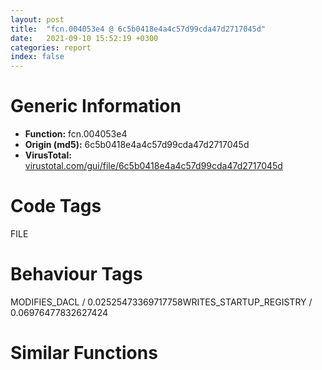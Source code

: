 ```yaml
---
layout: post
title:  "fcn.004053e4 @ 6c5b0418e4a4c57d99cda47d2717045d"
date:   2021-09-10 15:52:19 +0300
categories: report
index: false
---
```


# Generic Information
- **Function:** fcn.004053e4
- **Origin (md5):** 6c5b0418e4a4c57d99cda47d2717045d
- **VirusTotal:** [virustotal.com/gui/file/6c5b0418e4a4c57d99cda47d2717045d][virustotal_ref]

# Code Tags
<span class="tag" id="FILE">FILE</span>


# Behaviour Tags
<span class="bhv-tag" id="MODIFIES_DACL">MODIFIES_DACL / 0.02525473369717758</span><span class="bhv-tag" id="WRITES_STARTUP_REGISTRY">WRITES_STARTUP_REGISTRY / 0.06976477832627424</span>

# Similar Functions
<script type="text/javascript" src="https://www.gstatic.com/charts/loader.js"></script>
<script type="text/javascript">

    google.charts.load('current', {'packages':['corechart']});
    google.charts.setOnLoadCallback(drawChart);

    function drawChart() {
    var data = new google.visualization.DataTable();
        data.addColumn('number', 'X');
        data.addColumn('number', 'Y');
        data.addColumn({type: 'string', role: 'tooltip', 'p': {'html': true}});
        data.addColumn({'type': 'string', 'role': 'style'});
        
        data.addRows([
    [-137.1975860595703, 84.70507049560547, '<b><a href="/report/fcn.004053e4@6c5b0418e4a4c57d99cda47d2717045d">fcn.004053e4</a><br>@6c5b0418e4a4c57d99cda47d2717045d</b><br>push ebp<br>lea ebp, [esp-0x18c]<br>sub esp, 0x20c<br>mov eax, dword[0x43720c]<br>xor eax, ebp<br>mov dword[ebp+0x188], eax<br>and word[ebp-0x80], 0<br>push ebx<br>push esi<br>push edi<br>push 0x206<br>lea eax, [ebp-0x7e]<br>push 0<br>push eax<br>mov esi, ecx<br>call fcn.00408570<br>add esp, 0xc<br>cmp dword[esi+0x3c], 8<br>jb 0x405427<br>mov eax, dword[esi+0x28]<br>jmp 0x40542a<br>lea eax, [esi+0x28]<br>push 0x42d7a4<br>push eax<br>mov ebx, str._s_s_<br>lea eax, [ebp-0x80]<br>push ebx<br>push eax<br>call fcn.00408482<br>mov edi, dword[sym.imp.SHLWAPI.dll_PathFileExistsW]<br>add esp, 0x10<br>lea eax, [ebp-0x80]<br>push eax<br>call edi<br>test eax, eax<br>jne 0x40545d<br>push eax<br>lea eax, [ebp-0x80]<br>push eax<br>call dword[sym.imp.KERNEL32.dll_CreateDirectoryW]<br>cmp dword[esi+0x3c], 8<br>jb 0x405468<br>mov esi, dword[esi+0x28]<br>jmp 0x40546b<br>add esi, 0x28<br>push str.Dict<br>push esi<br>lea eax, [ebp-0x80]<br>push ebx<br>push eax<br>call fcn.00408482<br>add esp, 0x10<br>lea eax, [ebp-0x80]<br>push eax<br>call edi<br>test eax, eax<br>pop edi<br>pop esi<br>pop ebx<br>jne 0x405496<br>push eax<br>lea eax, [ebp-0x80]<br>push eax<br>call dword[sym.imp.KERNEL32.dll_CreateDirectoryW]<br>mov ecx, dword[ebp+0x188]<br>xor ecx, ebp<br>call fcn.004082f3<br>add ebp, 0x18c<br>leave <br>ret <br><eoc> ', 'point { fill-color: #e0440e; }'],
[-41.444305419921875, 185.47674560546875, '<b><a href="/report/fcn.00405ace@6c5b0418e4a4c57d99cda47d2717045d">fcn.00405ace</a><br>@6c5b0418e4a4c57d99cda47d2717045d</b><br>push ebp<br>lea ebp, [esp-0x9b8]<br>sub esp, 0xa38<br>mov eax, dword[0x43720c]<br>xor eax, ebp<br>mov dword[ebp+0x9b4], eax<br>push ebx<br>push esi<br>push edi<br>mov esi, 0x206<br>xor edi, edi<br>push esi<br>lea eax, [ebp+0x5a6]<br>mov ebx, ecx<br>push edi<br>push eax<br>mov dword[ebp-0x78], ebx<br>mov word[ebp+0x5a4], di<br>call fcn.00408570<br>push esi<br>lea eax, [ebp+0x7ae]<br>push edi<br>push eax<br>mov word[ebp+0x7ac], di<br>call fcn.00408570<br>push esi<br>lea eax, [ebp+0x39e]<br>push edi<br>push eax<br>mov word[ebp+0x39c], di<br>call fcn.00408570<br>lea eax, [ebx+0xb0]<br>add esp, 0x24<br>cmp dword[eax+0x18], 8<br>jb 0x405b4b<br>mov eax, dword[eax+4]<br>jmp 0x405b4e<br>add eax, 4<br>push str.WanNengWBInfo.ini<br>push eax<br>lea eax, [ebp+0x39c]<br>push str._s_s<br>push eax<br>call fcn.00408482<br>add esp, 0x10<br>lea eax, [ebp+0x39c]<br>push eax<br>mov esi, 0x104<br>push esi<br>lea eax, [ebp+0x7ac]<br>push eax<br>push 0x42d2c8<br>mov edi, str.CfgUserPath<br>push edi<br>push str.AppInfo<br>call dword[sym.imp.KERNEL32.dll_GetPrivateProfileStringW]<br>mov ebx, dword[sym.imp.SHLWAPI.dll_PathFileExistsW]<br>lea eax, [ebp+0x7ac]<br>push eax<br>call ebx<br>test eax, eax<br>je 0x405bc0<br>mov esi, dword[ebp-0x78]<br>lea eax, [ebp+0x7ac]<br>push eax<br>lea ecx, [esi+0x24]<br>call fcn.00401532<br>mov byte[esi+0x21], 1<br>jmp 0x405d71<br>push 0<br>push 0x2b<br>lea eax, [ebp+0x5a4]<br>push eax<br>push 0<br>call dword[sym.imp.SHELL32.dll_SHGetSpecialFolderPathW]<br>lea eax, [ebp+0x5a4]<br>push 0x42d580<br>push eax<br>call fcn.0040843c<br>lea eax, [ebp+0x5a4]<br>push str.WanNengWBInput<br>push eax<br>call fcn.0040843c<br>lea eax, [ebp+0x5a4]<br>push 0x42d580<br>push eax<br>call fcn.0040843c<br>lea eax, [ebp+0x5a4]<br>push str.WanNengWB<br>push eax<br>call fcn.0040843c<br>lea eax, [ebp+0x5a4]<br>push str..ini<br>push eax<br>call fcn.0040843c<br>add esp, 0x28<br>lea eax, [ebp+0x5a4]<br>push eax<br>push esi<br>lea eax, [ebp+0x7ac]<br>push eax<br>push 0x42d2c8<br>push edi<br>push str.Globals<br>call dword[sym.imp.KERNEL32.dll_GetPrivateProfileStringW]<br>lea eax, [ebp+0x7ac]<br>push eax<br>call ebx<br>test eax, eax<br>jne 0x405ba5<br>and word[ebp+0x194], ax<br>push 0x206<br>push eax<br>lea eax, [ebp+0x196]<br>push eax<br>call fcn.00408570<br>lea eax, [ebp+0x194]<br>push str.SOFTWARE<br>push eax<br>call fcn.00408466<br>lea eax, [ebp+0x194]<br>push str.WanNengWBInput<br>push eax<br>call fcn.0040843c<br>add esp, 0x1c<br>lea eax, [ebp-0x7c]<br>push eax<br>push 0xf003f<br>push 0<br>lea eax, [ebp+0x194]<br>push eax<br>push 0x80000002<br>call dword[sym.imp.ADVAPI32.dll_RegOpenKeyExW]<br>test eax, eax<br>jne 0x405cf6<br>lea eax, [ebp-0x80]<br>push eax<br>lea eax, [ebp+0x7ac]<br>push eax<br>push 0<br>push 0<br>push edi<br>push dword[ebp-0x7c]<br>mov dword[ebp-0x80], esi<br>call dword[sym.imp.ADVAPI32.dll_RegQueryValueExW]<br>test eax, eax<br>jne 0x405cf6<br>lea eax, [ebp+0x7ac]<br>push eax<br>call ebx<br>test eax, eax<br>je 0x405cf6<br>push dword[ebp-0x7c]<br>call dword[sym.imp.ADVAPI32.dll_RegCloseKey]<br>jmp 0x405ba5<br>push dword[ebp-0x7c]<br>call dword[sym.imp.ADVAPI32.dll_RegCloseKey]<br>push esi<br>lea eax, [ebp-0x74]<br>push eax<br>push 0<br>call dword[sym.imp.KERNEL32.dll_GetModuleFileNameW]<br>lea eax, [ebp-0x74]<br>push 0x5c<br>push eax<br>call fcn.0040840c<br>and word[eax+2], 0<br>push str.WanNengWBInfo.ini<br>lea eax, [ebp-0x74]<br>push eax<br>lea eax, [ebp+0x39c]<br>push str._s_s<br>push eax<br>call fcn.00408482<br>add esp, 0x18<br>lea eax, [ebp+0x39c]<br>push eax<br>push esi<br>lea eax, [ebp+0x7ac]<br>push eax<br>push 0x42d2c8<br>push edi<br>push str.AppInfo<br>call dword[sym.imp.KERNEL32.dll_GetPrivateProfileStringW]<br>lea eax, [ebp+0x7ac]<br>push eax<br>call ebx<br>test eax, eax<br>jne 0x405ba5<br>mov eax, dword[ebp-0x78]<br>mov byte[eax+0x21], 0<br>mov ecx, dword[ebp+0x9b4]<br>pop edi<br>pop esi<br>xor ecx, ebp<br>pop ebx<br>call fcn.004082f3<br>add ebp, 0x9b8<br>leave <br>ret <br><eoc> ', 'null'],
[-41.788673400878906, 46.47124099731445, '<b><a href="/report/fcn.0040580c@6c5b0418e4a4c57d99cda47d2717045d">fcn.0040580c</a><br>@6c5b0418e4a4c57d99cda47d2717045d</b><br>push ebp<br>lea ebp, [esp-0x9b8]<br>sub esp, 0xa38<br>mov eax, dword[0x43720c]<br>xor eax, ebp<br>mov dword[ebp+0x9b4], eax<br>push ebx<br>push esi<br>push edi<br>mov esi, 0x206<br>xor edi, edi<br>push esi<br>lea eax, [ebp+0x5a6]<br>mov ebx, ecx<br>push edi<br>push eax<br>mov dword[ebp-0x78], ebx<br>mov word[ebp+0x5a4], di<br>call fcn.00408570<br>push esi<br>lea eax, [ebp+0x7ae]<br>push edi<br>push eax<br>mov word[ebp+0x7ac], di<br>call fcn.00408570<br>push esi<br>lea eax, [ebp+0x39e]<br>push edi<br>push eax<br>mov word[ebp+0x39c], di<br>call fcn.00408570<br>lea eax, [ebx+0xb0]<br>add esp, 0x24<br>cmp dword[eax+0x18], 8<br>jb 0x405889<br>mov eax, dword[eax+4]<br>jmp 0x40588c<br>add eax, 4<br>push str.WanNengWBInfo.ini<br>push eax<br>lea eax, [ebp+0x39c]<br>push str._s_s<br>push eax<br>call fcn.00408482<br>add esp, 0x10<br>lea eax, [ebp+0x39c]<br>push eax<br>mov esi, 0x104<br>push esi<br>lea eax, [ebp+0x7ac]<br>push eax<br>push 0x42d2c8<br>mov edi, str.CfgRootPath<br>push edi<br>push str.AppInfo<br>call dword[sym.imp.KERNEL32.dll_GetPrivateProfileStringW]<br>mov ebx, dword[sym.imp.SHLWAPI.dll_PathFileExistsW]<br>lea eax, [ebp+0x7ac]<br>push eax<br>call ebx<br>test eax, eax<br>je 0x4058fe<br>mov esi, dword[ebp-0x78]<br>lea eax, [ebp+0x7ac]<br>push eax<br>lea ecx, [esi+0x40]<br>call fcn.00401532<br>mov byte[esi+0x20], 1<br>jmp 0x405ab6<br>push 0<br>push 0x2b<br>lea eax, [ebp+0x5a4]<br>push eax<br>push 0<br>call dword[sym.imp.SHELL32.dll_SHGetSpecialFolderPathW]<br>lea eax, [ebp+0x5a4]<br>push 0x42d580<br>push eax<br>call fcn.0040843c<br>lea eax, [ebp+0x5a4]<br>push str.WanNengWBInput<br>push eax<br>call fcn.0040843c<br>lea eax, [ebp+0x5a4]<br>push 0x42d580<br>push eax<br>call fcn.0040843c<br>lea eax, [ebp+0x5a4]<br>push str.WanNengWB<br>push eax<br>call fcn.0040843c<br>lea eax, [ebp+0x5a4]<br>push str..ini<br>push eax<br>call fcn.0040843c<br>add esp, 0x28<br>lea eax, [ebp+0x5a4]<br>push eax<br>push esi<br>lea eax, [ebp+0x7ac]<br>push eax<br>push 0x42d2c8<br>push edi<br>push str.Globals<br>call dword[sym.imp.KERNEL32.dll_GetPrivateProfileStringW]<br>lea eax, [ebp+0x7ac]<br>push eax<br>call ebx<br>test eax, eax<br>jne 0x4058e3<br>and word[ebp+0x194], ax<br>push 0x206<br>push eax<br>lea eax, [ebp+0x196]<br>push eax<br>call fcn.00408570<br>lea eax, [ebp+0x194]<br>push str.SOFTWARE<br>push eax<br>call fcn.00408466<br>lea eax, [ebp+0x194]<br>push str.WanNengWBInput<br>push eax<br>call fcn.0040843c<br>add esp, 0x1c<br>lea eax, [ebp-0x7c]<br>push eax<br>push 0xf003f<br>push 0<br>lea eax, [ebp+0x194]<br>push eax<br>push 0x80000002<br>call dword[sym.imp.ADVAPI32.dll_RegOpenKeyExW]<br>test eax, eax<br>jne 0x405a34<br>lea eax, [ebp-0x80]<br>push eax<br>lea eax, [ebp+0x7ac]<br>push eax<br>push 0<br>push 0<br>push edi<br>push dword[ebp-0x7c]<br>mov dword[ebp-0x80], esi<br>call dword[sym.imp.ADVAPI32.dll_RegQueryValueExW]<br>test eax, eax<br>jne 0x405a34<br>lea eax, [ebp+0x7ac]<br>push eax<br>call ebx<br>test eax, eax<br>je 0x405a34<br>push dword[ebp-0x7c]<br>call dword[sym.imp.ADVAPI32.dll_RegCloseKey]<br>jmp 0x4058e3<br>push dword[ebp-0x7c]<br>call dword[sym.imp.ADVAPI32.dll_RegCloseKey]<br>mov eax, dword[ebp-0x78]<br>mov byte[eax+0x20], 0<br>push esi<br>lea eax, [ebp-0x74]<br>push eax<br>push 0<br>call dword[sym.imp.KERNEL32.dll_GetModuleFileNameW]<br>lea eax, [ebp-0x74]<br>push 0x5c<br>push eax<br>call fcn.0040840c<br>and word[eax+2], 0<br>push str.WanNengWBInfo.ini<br>lea eax, [ebp-0x74]<br>push eax<br>lea eax, [ebp+0x39c]<br>push str._s_s<br>push eax<br>call fcn.00408482<br>add esp, 0x18<br>lea eax, [ebp+0x39c]<br>push eax<br>push esi<br>lea eax, [ebp+0x7ac]<br>push eax<br>push 0x42d2c8<br>push edi<br>push str.AppInfo<br>call dword[sym.imp.KERNEL32.dll_GetPrivateProfileStringW]<br>lea eax, [ebp+0x7ac]<br>push eax<br>call ebx<br>test eax, eax<br>jne 0x4058e3<br>mov eax, dword[ebp-0x78]<br>mov byte[eax+0x20], 0<br>mov ecx, dword[ebp+0x9b4]<br>pop edi<br>pop esi<br>xor ecx, ebp<br>pop ebx<br>call fcn.004082f3<br>add ebp, 0x9b8<br>leave <br>ret <br><eoc> ', 'null'],
[36.885498046875, 118.46427917480469, '<b><a href="/report/fcn.00406dc4@6c5b0418e4a4c57d99cda47d2717045d">fcn.00406dc4</a><br>@6c5b0418e4a4c57d99cda47d2717045d</b><br>push ebp<br>lea ebp, [esp-0x194]<br>sub esp, 0x214<br>mov eax, dword[0x43720c]<br>xor eax, ebp<br>mov dword[ebp+0x190], eax<br>mov eax, dword[ebp+0x19c]<br>and dword[ebp-0x7c], 0<br>push ebx<br>mov ebx, dword[ebp+0x1a0]<br>push esi<br>mov esi, dword[sym.imp.KERNEL32.dll_MoveFileExW]<br>push edi<br>mov edi, dword[sym.imp.KERNEL32.dll_DeleteFileW]<br>mov dword[ebp-0x80], eax<br>and word[ebp-0x78], 0<br>push 0x206<br>lea eax, [ebp-0x76]<br>push 0<br>push eax<br>call fcn.00408570<br>add esp, 0xc<br>cmp dword[ebp-0x7c], 0<br>lea eax, [ebp-0x78]<br>jne 0x406e33<br>push ebx<br>push str._s.bak<br>push eax<br>call fcn.00408482<br>add esp, 0xc<br>jmp 0x406e45<br>push dword[ebp-0x7c]<br>push ebx<br>push str._s.bak_d<br>push eax<br>call fcn.00408482<br>add esp, 0x10<br>lea eax, [ebp-0x78]<br>push eax<br>call dword[sym.imp.SHLWAPI.dll_PathFileExistsW]<br>test eax, eax<br>je 0x406e59<br>lea eax, [ebp-0x78]<br>push eax<br>call edi<br>lea eax, [ebp-0x78]<br>push eax<br>push ebx<br>call fcn.00408534<br>pop ecx<br>pop ecx<br>lea eax, [ebp-0x78]<br>push eax<br>call edi<br>push 0<br>push ebx<br>push dword[ebp-0x80]<br>call dword[sym.imp.KERNEL32.dll_CopyFileW]<br>push 5<br>test eax, eax<br>push 0<br>lea eax, [ebp-0x78]<br>push eax<br>jne 0x406e93<br>call esi<br>cmp dword[ebp-0x7c], 0xa<br>jge 0x406e9e<br>inc dword[ebp-0x7c]<br>jmp 0x406e01<br>call esi<br>push 5<br>push 0<br>push dword[ebp-0x80]<br>call esi<br>mov ecx, dword[ebp+0x190]<br>pop edi<br>pop esi<br>xor ecx, ebp<br>pop ebx<br>call fcn.004082f3<br>add ebp, 0x194<br>leave <br>ret <br><eoc> ', 'null'],
[-144.37388610839844, 191.1060791015625, '<b><a href="/report/fcn.004054cd@6c5b0418e4a4c57d99cda47d2717045d">fcn.004054cd</a><br>@6c5b0418e4a4c57d99cda47d2717045d</b><br>push ebp<br>lea ebp, [esp-0x5a0]<br>sub esp, 0x620<br>mov eax, dword[0x43720c]<br>xor eax, ebp<br>mov dword[ebp+0x59c], eax<br>push ebx<br>push esi<br>xor ebx, ebx<br>push 0x206<br>lea eax, [ebp+0x396]<br>push ebx<br>push eax<br>mov esi, ecx<br>mov word[ebp+0x394], bx<br>call fcn.00408570<br>lea eax, [ebp+0x394]<br>push str.SOFTWARE<br>push eax<br>call fcn.00408466<br>lea eax, [ebp+0x394]<br>push str.WanNengWBInput<br>push eax<br>call fcn.0040843c<br>add esp, 0x1c<br>cmp dword[esi+0x58], 8<br>jb 0x405537<br>mov eax, dword[esi+0x44]<br>jmp 0x40553a<br>lea eax, [esi+0x44]<br>push eax<br>lea eax, [ebp+0x18c]<br>push eax<br>call fcn.00408466<br>cmp dword[esi+0x3c], 8<br>pop ecx<br>pop ecx<br>jb 0x405554<br>mov esi, dword[esi+0x28]<br>jmp 0x405557<br>add esi, 0x28<br>lea eax, [ebp-0x7c]<br>push esi<br>push eax<br>call fcn.00408466<br>pop ecx<br>pop ecx<br>lea eax, [ebp-0x80]<br>push eax<br>push 2<br>push ebx<br>lea eax, [ebp+0x394]<br>push eax<br>push 0x80000002<br>call dword[sym.imp.ADVAPI32.dll_RegOpenKeyExW]<br>test eax, eax<br>jne 0x4055b4<br>mov esi, dword[sym.imp.ADVAPI32.dll_RegSetValueExW]<br>push edi<br>mov edi, 0x104<br>push edi<br>lea eax, [ebp+0x18c]<br>push eax<br>push 1<br>push ebx<br>push str.CfgRootPath<br>push dword[ebp-0x80]<br>call esi<br>push edi<br>lea eax, [ebp-0x7c]<br>push eax<br>push 1<br>push ebx<br>push str.CfgUserPath<br>push dword[ebp-0x80]<br>call esi<br>pop edi<br>push dword[ebp-0x80]<br>call dword[sym.imp.ADVAPI32.dll_RegCloseKey]<br>mov ecx, dword[ebp+0x59c]<br>pop esi<br>xor ecx, ebp<br>pop ebx<br>call fcn.004082f3<br>add ebp, 0x5a0<br>leave <br>ret <br><eoc> ', 'null'],

        ]);

    var options = {
        title: 'Similarity Plot',
        legend: 'none',
        colors: ['#dedbd9', '#e6693e', '#ec8f6e', '#f3b49f', '#f6c7b6'],
        tooltip: {isHtml: true, trigger: 'both'},
        explorer: {
        actions: ["dragToZoom", "rightClickToReset"],
        },
        chartArea: {
        width: '80%',
        height: '80%'
        },
        width: '100%',
        height: '100%'
    };

    var chart = new google.visualization.ScatterChart(document.getElementById('chart_div'));

    chart.draw(data, options);
    }
    
</script>


<div id="chart_div" style="width: 100%px; height: 100%;"></div>

# Disassembled Code
{% highlight nasm %}

push ebp
lea ebp, [esp-0x18c]
sub esp, 0x20c
mov eax, dword[0x43720c]
xor eax, ebp
mov dword[ebp+0x188], eax
and word[ebp-0x80], 0
push ebx
push esi
push edi
push 0x206
lea eax, [ebp-0x7e]
push 0
push eax
mov esi, ecx
call fcn.00408570
add esp, 0xc
cmp dword[esi+0x3c], 8
jb 0x405427
mov eax, dword[esi+0x28]
jmp 0x40542a
lea eax, [esi+0x28]
push 0x42d7a4
push eax
mov ebx, str._s_s_
lea eax, [ebp-0x80]
push ebx
push eax
call fcn.00408482
mov edi, dword[sym.imp.SHLWAPI.dll_PathFileExistsW]
add esp, 0x10
lea eax, [ebp-0x80]
push eax
call edi
test eax, eax
jne 0x40545d
push eax
lea eax, [ebp-0x80]
push eax
call dword[sym.imp.KERNEL32.dll_CreateDirectoryW]
cmp dword[esi+0x3c], 8
jb 0x405468
mov esi, dword[esi+0x28]
jmp 0x40546b
add esi, 0x28
push str.Dict
push esi
lea eax, [ebp-0x80]
push ebx
push eax
call fcn.00408482
add esp, 0x10
lea eax, [ebp-0x80]
push eax
call edi
test eax, eax
pop edi
pop esi
pop ebx
jne 0x405496
push eax
lea eax, [ebp-0x80]
push eax
call dword[sym.imp.KERNEL32.dll_CreateDirectoryW]
mov ecx, dword[ebp+0x188]
xor ecx, ebp
call fcn.004082f3
add ebp, 0x18c
leave
ret

{% endhighlight %}

[virustotal_ref]: https://www.virustotal.com/gui/file/6c5b0418e4a4c57d99cda47d2717045d